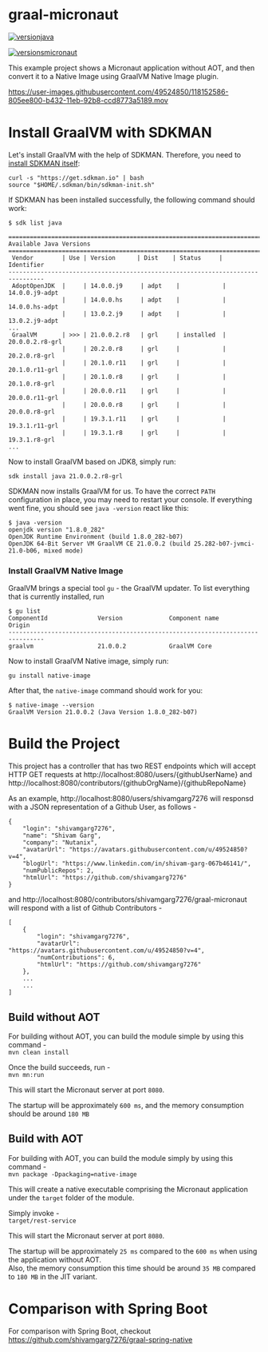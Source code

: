 # graal-micronaut  

[![versionjava](https://img.shields.io/badge/graalvm_ce-21.0.0.2_JDK8-orange.svg?logo=java)](https://www.graalvm.org/)  

[![versionsmicronaut](https://img.shields.io/badge/micronaut-2.5.1-blue)](https://github.com/micronaut-projects)  

This example project shows a Micronaut application without AOT, and then convert it to a Native Image using GraalVM Native Image plugin.  


https://user-images.githubusercontent.com/49524850/118152586-805ee800-b432-11eb-92b8-ccd8773a5189.mov


# Install GraalVM with SDKMAN

Let's install GraalVM with the help of SDKMAN. Therefore, you need to [install SDKMAN itself](https://sdkman.io/install):

```
curl -s "https://get.sdkman.io" | bash
source "$HOME/.sdkman/bin/sdkman-init.sh"
```

If SDKMAN has been installed successfully, the following command should work:

```
$ sdk list java

================================================================================
Available Java Versions
================================================================================
 Vendor        | Use | Version      | Dist    | Status     | Identifier
--------------------------------------------------------------------------------
 AdoptOpenJDK  |     | 14.0.0.j9     | adpt    |            | 14.0.0.j9-adpt
               |     | 14.0.0.hs     | adpt    |            | 14.0.0.hs-adpt
               |     | 13.0.2.j9     | adpt    |            | 13.0.2.j9-adpt
... 
 GraalVM       | >>> | 21.0.0.2.r8   | grl     | installed  | 20.0.0.2.r8-grl
               |     | 20.2.0.r8     | grl     |            | 20.2.0.r8-grl
               |     | 20.1.0.r11    | grl     |            | 20.1.0.r11-grl
               |     | 20.1.0.r8     | grl     |            | 20.1.0.r8-grl
               |     | 20.0.0.r11    | grl     |            | 20.0.0.r11-grl
               |     | 20.0.0.r8     | grl     |            | 20.0.0.r8-grl
               |     | 19.3.1.r11    | grl     |            | 19.3.1.r11-grl
               |     | 19.3.1.r8     | grl     |            | 19.3.1.r8-grl
...
```

Now to install GraalVM based on JDK8, simply run:

```
sdk install java 21.0.0.2.r8-grl
``` 

SDKMAN now installs GraalVM for us.
To have the correct `PATH` configuration in place, you may need to restart your console. If everything went fine, you should see `java -version` react like this:

```
$ java -version
openjdk version "1.8.0_282"
OpenJDK Runtime Environment (build 1.8.0_282-b07)
OpenJDK 64-Bit Server VM GraalVM CE 21.0.0.2 (build 25.282-b07-jvmci-21.0-b06, mixed mode)
```


### Install GraalVM Native Image

GraalVM brings a special tool `gu` - the GraalVM updater. To list everything that is currently installed, run

```
$ gu list
ComponentId              Version             Component name      Origin
--------------------------------------------------------------------------------
graalvm                  21.0.0.2            GraalVM Core
```

Now to install GraalVM Native image, simply run:

```
gu install native-image
```

After that, the `native-image` command should work for you:

```
$ native-image --version
GraalVM Version 21.0.0.2 (Java Version 1.8.0_282-b07)
```

# Build the Project

This project has a controller that has two REST endpoints which will accept HTTP GET requests at 
http://localhost:8080/users/{githubUserName} and http://localhost:8080/contributors/{githubOrgName}/{githubRepoName}


As an example, http://localhost:8080/users/shivamgarg7276 will responsd with a JSON representation of a Github User, as follows - 

```
{
    "login": "shivamgarg7276",
    "name": "Shivam Garg",
    "company": "Nutanix",
    "avatarUrl": "https://avatars.githubusercontent.com/u/49524850?v=4",
    "blogUrl": "https://www.linkedin.com/in/shivam-garg-067b46141/",
    "numPublicRepos": 2,
    "htmlUrl": "https://github.com/shivamgarg7276"
}
```

and http://localhost:8080/contributors/shivamgarg7276/graal-micronaut will respond with a list of Github Contributors -

```
[
    {
        "login": "shivamgarg7276",
        "avatarUrl": "https://avatars.githubusercontent.com/u/49524850?v=4",
        "numContributions": 6,
        "htmlUrl": "https://github.com/shivamgarg7276"
    },
    ...
    ...
]
```

## Build without AOT

For building without AOT, you can build the module simple by using this command -  
`mvn clean install`

Once the build succeeds, run -  
`mvn mn:run`

This will start the Micronaut server at port `8080`.   

The startup will be approximately `600 ms`, and the memory consumption should be around `180 MB`


## Build with AOT

For building with AOT, you can build the module simply by using this command -  
`mvn package -Dpackaging=native-image`  

This will create a native executable comprising the Micronaut application under the `target` folder of the module.

Simply invoke -  
`target/rest-service`  

This will start the Micronaut server at port `8080`.   

The startup will be approximately `25 ms` compared to the `600 ms` when using the application without AOT.  
Also, the memory consumption this time should be around `35 MB` compared to `180 MB` in the JIT variant.

# Comparison with Spring Boot

For comparison with Spring Boot, checkout https://github.com/shivamgarg7276/graal-spring-native
